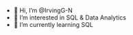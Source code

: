 - 👋 Hi, I’m @IrvingG-N
- 👀 I’m interested in SQL & Data Analytics
- 🌱 I’m currently learning SQL


<!---
IrvingG-N/IrvingG-N is a ✨ special ✨ repository because its `README.md` (this file) appears on your GitHub profile.
You can click the Preview link to take a look at your changes.
--->
